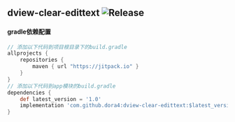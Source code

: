 dview-clear-edittext
![Release](https://jitpack.io/v/dora4/dview-clear-edittext.svg)
--------------------------------

#### gradle依赖配置

```groovy
// 添加以下代码到项目根目录下的build.gradle
allprojects {
    repositories {
        maven { url "https://jitpack.io" }
    }
}
// 添加以下代码到app模块的build.gradle
dependencies {
    def latest_version = '1.0'
    implementation 'com.github.dora4:dview-clear-edittext:$latest_version'
}
```
